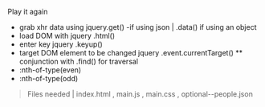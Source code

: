 Play it again
* grab xhr data using jquery.get() -if using json | .data() if using an object
* load DOM with jquery .html()
* enter key jquery .keyup()
* target DOM element to be changed jquery .event.currentTarget()
** conjunction with .find() for traversal
* :nth-of-type(even)
* :nth-of-type(odd)
> Files needed | index.html , main.js , main.css , optional--people.json